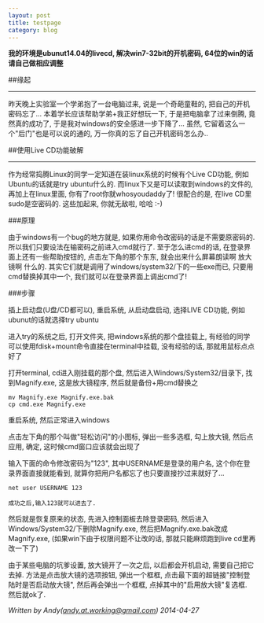 ```yaml
---
layout: post
title: testpage
category: blog
---
```


**我的环境是ubunut14.04的livecd, 解决win7-32bit的开机密码, 64位的win的话请自己做相应调整**

##缘起

---

昨天晚上实验室一个学弟抱了一台电脑过来, 说是一个奇葩童鞋的, 把自己的开机密码忘了... 本着学长应该帮助学弟+我正好想玩一下, 于是把电脑拿了过来倒腾, 竟然真的成功了, 于是我对windows的安全感进一步下降了... 虽然, 它留着这么一个"后门"也是可以说的通的, 万一你真的忘了自己开机密码怎么办..

##使用Live CD功能破解

---

作为经常捣腾Linux的同学一定知道在装linux系统的时候有个Live CD功能, 例如Ubuntu的话就是try ubuntu什么的. 而linux下又是可以读取到windows的文件的, 再加上在linux里面, 你有了root你就whosyoudaddy了! 很配合的是, 在live CD里sudo是空密码的. 这些加起来, 你就无敌啦, 哈哈 :-)

###原理

由于windows有一个bug的地方就是, 如果你用命令改密码的话是不需要原密码的. 所以我们只要设法在输密码之前进入cmd就行了. 至于怎么进cmd的话, 在登录界面上还有一些帮助按钮的, 点击左下角的那个东东, 就会出来什么屏幕朗读啊 放大镜啊 什么的. 其实它们就是调用了windows/system32/下的一些exe而已, 只要用cmd替换掉其中一个, 我们就可以在登录界面上调出cmd了!

###步骤

插上启动盘(U盘/CD都可以), 重启系统, 从启动盘启动, 选择LIVE CD功能, 例如ubunut的话就选择try ubuntu

进入try的系统之后, 打开文件夹, 把windows系统的那个盘挂载上, 有经验的同学可以使用fdisk+mount命令直接在terminal中挂载, 没有经验的话, 那就用鼠标点点好了

打开terminal, cd进入刚挂载的那个盘, 然后进入Windows/System32/目录下, 找到Magnify.exe, 这是放大镜程序, 然后就是备份+用cmd替换之

    mv Magnify.exe Magnify.exe.bak
	cp cmd.exe Magnify.exe

重启系统, 然后正常进入windows

点击左下角的那个叫做"轻松访问"的小图标, 弹出一些多选框, 勾上放大镜, 然后点应用, 确定, 这时候cmd窗口应该就会出现了

输入下面的命令修改密码为"123", 其中USERNAME是登录的用户名, 这个你在登录界面直接就能看到, 就算你把用户名都忘了也只要直接抄过来就好了...

    net user USERNAME 123

	成功之后,输入123就可以进去了.

然后就是恢复原来的状态, 先进入控制面板去除登录密码, 然后进入Windows/System32/下删除Magnify.exe, 然后把Magnify.exe.bak改成Magnify.exe, (如果win下由于权限问题不让改的话, 那就只能麻烦跑到live cd里再改一下了)

由于某些电脑的坑爹设置, 放大镜开了一次之后, 以后都会开机启动, 需要自己把它去掉. 方法是点击放大镜的选项按钮, 弹出一个框框, 点击最下面的超链接"控制登陆时是否启动放大镜", 然后再会弹出一个框框, 点掉其中的"启用放大镜"复选框. 然后就ok了.


*Written by Andy(andy.at.working@gmail.com) 2014-04-27*

